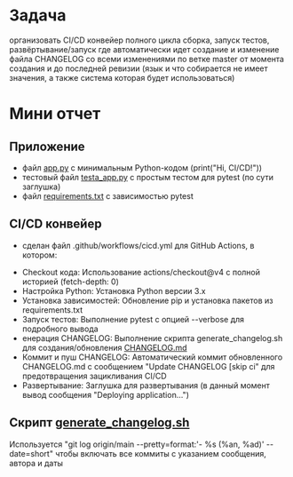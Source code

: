# Задача

организовать CI/CD конвейер полного цикла сборка, запуск тестов, развёртывание/запуск где автоматически идет создание и изменение файла CHANGELOG со всеми изменениями по ветке master от момента создания и до последней ревизии (язык и что собирается не имеет значения, а также система которая будет использоваться)

# Мини отчет

## Приложение

- файл [app.py](app.py) с минимальным Python-кодом (print("Hi, CI/CD!"))
- тестовый файл [testa_app.py](testa_app.py) с простым тестом для pytest (по сути заглушка)
- файл [requirements.txt](requirements.txt) с зависимостью pytest

## CI/CD конвейер

- сделан файл .github/workflows/cicd.yml для GitHub Actions, в котором:
* Checkout кода: Использование actions/checkout@v4 с полной историей (fetch-depth: 0)
* Настройка Python: Установка Python версии 3.x
* Установка зависимостей: Обновление pip и установка пакетов из requirements.txt
* Запуск тестов: Выполнение pytest с опцией --verbose для подробного вывода
* енерация CHANGELOG: Выполнение скрипта generate_changelog.sh для создания/обновления [CHANGELOG.md](CHANGELOG.md)
* Коммит и пуш CHANGELOG: Автоматический коммит обновленного CHANGELOG.md с сообщением "Update CHANGELOG [skip ci" для предотвращения зацикливания CI/CD
* Развертывание: Заглушка для развертывания (в данный момент вывод сообщения "Deploying application...")

## Скрипт [generate_changelog.sh](generate_changelog.sh)

Используется "git log origin/main --pretty=format:'- %s (%an, %ad)' --date=short" чтобы включать все коммиты с указанием сообщения, автора и даты

